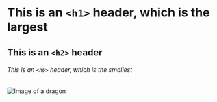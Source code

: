 # This is an `<h1>` header, which is the largest

## This is an `<h2>` header

###### This is an `<h6>` header, which is the smallest

![Image of a dragon](https://upload.wikimedia.org/wikipedia/commons/thumb/d/d8/Friedrich-Johann-Justin-Bertuch_Mythical-Creature-Dragon_1806.jpg/800px-Friedrich-Johann-Justin-Bertuch_Mythical-Creature-Dragon_1806.jpg)
